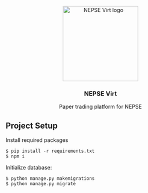 <p align="center">
    <img src="https://github.com/iamaakashbasnet/nepse-virt/assets/136826895/e0de5eb8-4eba-4b5f-839d-75d9c490c1a8" alt="NEPSE Virt logo" width="200" />
</p>
<h3 align="center">NEPSE Virt</h3>
<p align="center">Paper trading platform for NEPSE</p>

## Project Setup

Install required packages

```
$ pip install -r requirements.txt
$ npm i
```

Initialize database:

```
$ python manage.py makemigrations
$ python manage.py migrate
```